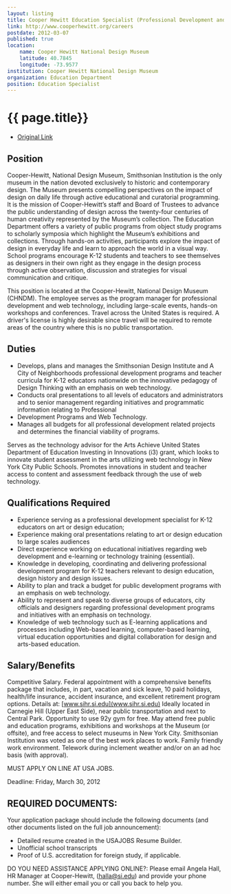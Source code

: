 ```yaml
---
layout: listing
title: Cooper Hewitt Education Specialist (Professional Development and Web Technology)
link: http://www.cooperhewitt.org/careers
postdate: 2012-03-07
published: true
location:
	name: Cooper Hewitt National Design Museum
	latitude: 40.7845
	longitude: -73.9577
institution: Cooper Hewitt National Design Museum
organization: Education Department
position: Education Specialist
---
```


# {{ page.title}}

*  [Original Link](http://www.cooperhewitt.org/careers)

## Position
Cooper-Hewitt, National Design Museum, Smithsonian Institution is the only museum in the nation devoted exclusively to historic and contemporary design. The Museum presents compelling perspectives on the impact of design on daily life through active educational and curatorial programming. It is the mission of Cooper-Hewitt’s staff and Board of Trustees to advance the public understanding of design across the twenty-four centuries of human creativity represented by the Museum’s collection. The Education Department offers a variety of public programs from object study programs to scholarly symposia which highlight the Museum’s exhibitions and collections. Through hands-on activities, participants explore the impact of design in everyday life and learn to approach the world in a visual way. School programs encourage K-12 students and teachers to see themselves as designers in their own right as they engage in the design process through active observation, discussion and strategies for visual communication and critique.

This position is located at the Cooper-Hewitt, National Design Museum (CHNDM). The employee serves as the program manager for professional development and web technology, including large-scale events, hands-on workshops and conferences. Travel across the United States is required. A driver's license is highly desirable since travel will be required to remote areas of the country where this is no public transportation.

## Duties
* Develops, plans and manages the Smithsonian Design Institute and A City of Neighborhoods professional development programs and teacher curricula for K-12 educators nationwide on the innovative pedagogy of Design Thinking with an emphasis on web technology.
* Conducts oral presentations to all levels of educators and administrators and to senior management regarding initiatives and programmatic information relating to Professional
* Development Programs and Web Technology.
* Manages all budgets for all professional development related projects and determines the financial viability of programs.

Serves as the technology advisor for the Arts Achieve United States Department of Education Investing in Innovations (i3) grant, which looks to innovate student assessment in the arts utilizing web technology in New York City Public Schools. Promotes innovations in student and teacher access to content and assessment feedback through the use of web technology.

## Qualifications Required
* Experience serving as a professional development specialist for K-12 educators on art or design education;
* Experience making oral presentations relating to art or design education to large scales audiences
* Direct experience working on educational initiatives regarding web development and e-learning or technology training (essential).
* Knowledge in developing, coordinating and delivering professional development program for K-12 teachers relevant to design education, design history and design issues.
* Ability to plan and track a budget for public development programs with an emphasis on web technology.
* Ability to represent and speak to diverse groups of educators, city officials and designers regarding professional development programs and initiatives with an emphasis on technology.
* Knowledge of web technology such as E-learning applications and processes including Web-based learning, computer-based learning, virtual education opportunities and digital collaboration for design and arts-based education.

## Salary/Benefits
Competitive Salary. Federal appointment with a comprehensive benefits package that includes, in part, vacation and sick leave, 10 paid holidays, health/life insurance, accident insurance, and excellent retirement program options. Details at: [www.sihr.si.edu](www.sihr.si.edu) Ideally located in Carnegie Hill (Upper East Side), near public transportation and next to Central Park. Opportunity to use 92y gym for free. May attend free public and education programs, exhibitions and workshops at the Museum (or offsite), and free access to select museums in New York City. Smithsonian Institution was voted as one of the best work places to work. Family friendly work environment. Telework during inclement weather and/or on an ad hoc basis (with approval).

MUST APPLY ON LINE AT USA JOBS.

Deadline: Friday, March 30, 2012

## REQUIRED DOCUMENTS:
Your application package should include the following documents (and other documents listed on the full job announcement):
* Detailed resume created in the USAJOBS Resume Builder.
* Unofficial school transcripts
* Proof of U.S. accreditation for foreign study, if applicable.

DO YOU NEED ASSISTANCE APPLYING ONLINE?: Please email Angela Hall, HR Manager at Cooper-Hewitt, (halla@si.edu) and provide your phone number. She will either email you or call you back to help you.